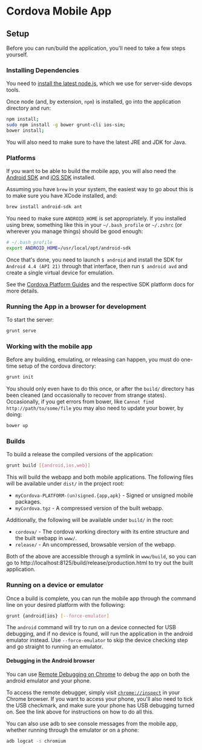 # Cordova Mobile App

## Setup

Before you can run/build the application, you'll need to take a few steps yourself.

### Installing Dependencies

You need to [install the latest node.js](http://nodejs.org/download/), which we
use for server-side devops tools.

Once node (and, by extension, `npm`) is installed, go into the application
directory and run:

```bash
npm install;
sudo npm install -g bower grunt-cli ios-sim;
bower install;
```

You will also need to make sure to have the latest JRE and JDK for Java.

### Platforms

If you want to be able to build the mobile app, you will also need the
[Android SDK](https://developer.android.com/sdk/index.html) and
[iOS SDK](https://developer.apple.com/) installed.

Assuming you have `brew` in your system, the easiest way to go about this is to
make sure you have XCode installed, and:

```bash
brew install android-sdk ant
```

You need to make sure `ANDROID_HOME` is set appropriately. If you installed
using brew, something like this in your `~/.bash_profile` or `~/.zshrc` (or
wherever you manage things) should be good enough:

```bash
# ~/.bash_profile
export ANDROID_HOME=/usr/local/opt/android-sdk
```

Once that's done, you need to launch `$ android` and install the SDK for
`Android 4.4 (API 21)` through that interface, then run `$ android avd` and
create a single virtual device for emulation.

See the
[Cordova Platform Guides](http://cordova.apache.org/docs/en/3.5.0/guide_platforms_index.md.html#Platform%20Guides)
and the respective SDK platform docs for more details.

### Running the App in a browser for development

To start the server:

```bash
grunt serve
```
### Working with the mobile app

Before any building, emulating, or releasing can happen, you must do one-time
setup of the cordova directory:

```bash
grunt init
```

You should only even have to do this once, or after the `build/` directory has
been cleaned (and occasionally to recover from strange states). Occasionally, if
you get errors from bower, like `Cannot find http://path/to/some/file` you may
also need to update your bower, by doing:

```bash
bower up
```

### Builds

To build a release the compiled versions of the application:

```bash
grunt build [{android,ios,web}]
```

This will build the webapp and both mobile applications. The following files
will be available under `dist/` in the project root:

* `myCordova-PLATFORM-(un)signed.{app,apk}` - Signed or unsigned mobile packages.
* `myCordova.tgz` - A compressed version of the built webapp.

Additionally, the following will be available under `build/` in the root:

* `cordova/` - The cordova working directory with its entire structure and the
  built webapp in `www/`.
* `release/` - An uncompressed, browsable version of the webapp.

Both of the above are accessible through a symlink in `www/build`, so you can go
to http://localhost:8125/build/release/production.html to try out the built
application.

### Running on a device or emulator

Once a build is complete, you can run the mobile app through the command line on
your desired platform with the following:

```bash
grunt {android|ios} [--force-emulator]
```

The `android` command will try to run on a device connected for USB debugging,
and if no device is found, will run the application in the android emulator
instead. Use `--force-emulator` to skip the device checking step and go straight
to running an emulator.

#### Debugging in the Android browser

You can use
[Remote Debugging on Chrome](https://developer.chrome.com/devtools/docs/remote-debugging)
to debug the app on both the android emulator and your phone.

To access the remote debugger, simply visit [`chrome://inspect`](chrome://inspect)
in your Chrome browser. If you want to access your phone, you'll also need to
tick the USB checkmark, and make sure your phone has USB debugging turned
on. See the link above for instructions on how to do all this.

You can also use adb to see console messages from the mobile app, whether running
through the emulator or on a phone:

```bash
adb logcat -s chromium
```
